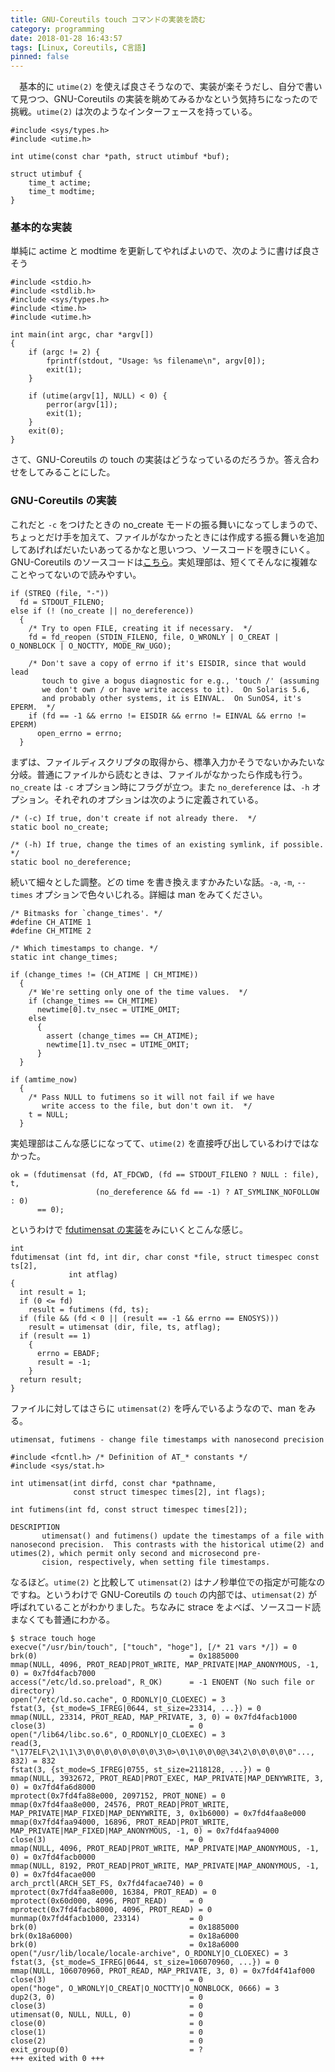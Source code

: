 ```yaml
---
title: GNU-Coreutils touch コマンドの実装を読む
category: programming
date: 2018-01-28 16:43:57
tags: [Linux, Coreutils, C言語]
pinned: false
---
```


<p>　基本的に <code>utime(2)</code> を使えば良さそうなので、実装が楽そうだし、自分で書いて見つつ、GNU-Coreutils の実装を眺めてみるかなという気持ちになったので挑戦。<code>utime(2)</code> は次のようなインターフェースを持っている。</p>

```
#include <sys/types.h>
#include <utime.h>

int utime(const char *path, struct utimbuf *buf);

struct utimbuf {
    time_t actime;
    time_t modtime;
}
```

<h3>基本的な実装</h3>

<p>単純に actime と modtime を更新してやればよいので、次のように書けば良さそう</p>

```
#include <stdio.h>
#include <stdlib.h>
#include <sys/types.h>
#include <time.h>
#include <utime.h>

int main(int argc, char *argv[])
{
    if (argc != 2) {
        fprintf(stdout, "Usage: %s filename\n", argv[0]);
        exit(1);
    }

    if (utime(argv[1], NULL) < 0) {
        perror(argv[1]);
        exit(1);
    }
    exit(0);
}
```

<p>さて、GNU-Coreutils の touch の実装はどうなっているのだろうか。答え合わせをしてみることにした。</p>

<h3>GNU-Coreutils の実装</h3>

<p>これだと <code>-c</code> をつけたときの no_create モードの振る舞いになってしまうので、ちょっとだけ手を加えて、ファイルがなかったときには作成する振る舞いを追加してあげればだいたいあってるかなと思いつつ、ソースコードを覗きにいく。GNU-Coreutils のソースコードは<a href="https://github.com/Coreutils/Coreutils/blob/master/src/touch.c#L122-L204">こちら</a>。実処理部は、短くてそんなに複雑なことやってないので読みやすい。</p>

```
if (STREQ (file, "-"))
  fd = STDOUT_FILENO;
else if (! (no_create || no_dereference))
  {
    /* Try to open FILE, creating it if necessary.  */
    fd = fd_reopen (STDIN_FILENO, file, O_WRONLY | O_CREAT | O_NONBLOCK | O_NOCTTY, MODE_RW_UGO);

    /* Don't save a copy of errno if it's EISDIR, since that would lead
       touch to give a bogus diagnostic for e.g., 'touch /' (assuming
       we don't own / or have write access to it).  On Solaris 5.6,
       and probably other systems, it is EINVAL.  On SunOS4, it's EPERM.  */
    if (fd == -1 && errno != EISDIR && errno != EINVAL && errno != EPERM)
      open_errno = errno;
  }
```

<p>まずは、ファイルディスクリプタの取得から、標準入力かそうでないかみたいな分岐。普通にファイルから読むときは、ファイルがなかったら作成も行う。<code>no_create</code> は <code>-c</code> オプション時にフラグが立つ。また <code>no_dereference</code> は、<code>-h</code> オプション。それぞれのオプションは次のように定義されている。</p>

```
/* (-c) If true, don't create if not already there.  */
static bool no_create;

/* (-h) If true, change the times of an existing symlink, if possible.  */
static bool no_dereference;
```

<p>続いて細々とした調整。どの time を書き換えますかみたいな話。<code>-a</code>, <code>-m</code>, <code>--times</code> オプションで色々いじれる。詳細は man をみてください。</p>

```
/* Bitmasks for `change_times'. */
#define CH_ATIME 1
#define CH_MTIME 2

/* Which timestamps to change. */
static int change_times;

if (change_times != (CH_ATIME | CH_MTIME))
  {
    /* We're setting only one of the time values.  */
    if (change_times == CH_MTIME)
      newtime[0].tv_nsec = UTIME_OMIT;
    else
      {
        assert (change_times == CH_ATIME);
        newtime[1].tv_nsec = UTIME_OMIT;
      }
  }

if (amtime_now)
  {
    /* Pass NULL to futimens so it will not fail if we have
       write access to the file, but don't own it.  */
    t = NULL;
  }
```

<p>実処理部はこんな感じになってて、<code>utime(2)</code> を直接呼び出しているわけではなかった。</p>

```
ok = (fdutimensat (fd, AT_FDCWD, (fd == STDOUT_FILENO ? NULL : file), t,
                   (no_dereference && fd == -1) ? AT_SYMLINK_NOFOLLOW : 0)
      == 0);
```

<p>というわけで <a href="https://github.com/Coreutils/gnulib/blob/master/lib/fdutimensat.c">fdutimensat の実装</a>をみにいくとこんな感じ。</p>

```
int
fdutimensat (int fd, int dir, char const *file, struct timespec const ts[2],
             int atflag)
{
  int result = 1;
  if (0 <= fd)
    result = futimens (fd, ts);
  if (file && (fd < 0 || (result == -1 && errno == ENOSYS)))
    result = utimensat (dir, file, ts, atflag);
  if (result == 1)
    {
      errno = EBADF;
      result = -1;
    }
  return result;
}
```

<p>ファイルに対してはさらに <code>utimensat(2)</code> を呼んでいるようなので、man をみる。</p>

```
utimensat, futimens - change file timestamps with nanosecond precision

#include <fcntl.h> /* Definition of AT_* constants */
#include <sys/stat.h>

int utimensat(int dirfd, const char *pathname,
              const struct timespec times[2], int flags);

int futimens(int fd, const struct timespec times[2]);

DESCRIPTION
       utimensat() and futimens() update the timestamps of a file with nanosecond precision.  This contrasts with the historical utime(2) and utimes(2), which permit only second and microsecond pre‐
       cision, respectively, when setting file timestamps.
```

<p>なるほど。<code>utime(2)</code> と比較して <code>utimensat(2)</code> はナノ秒単位での指定が可能なのですね。というわけで GNU-Coreutils の <code>touch</code> の内部では、<code>utimensat(2)</code> が呼ばれていることがわかりました。ちなみに strace をよべば、ソースコード読まなくても普通にわかる。</p>

```
$ strace touch hoge
execve("/usr/bin/touch", ["touch", "hoge"], [/* 21 vars */]) = 0
brk(0)                                  = 0x1885000
mmap(NULL, 4096, PROT_READ|PROT_WRITE, MAP_PRIVATE|MAP_ANONYMOUS, -1, 0) = 0x7fd4facb7000
access("/etc/ld.so.preload", R_OK)      = -1 ENOENT (No such file or directory)
open("/etc/ld.so.cache", O_RDONLY|O_CLOEXEC) = 3
fstat(3, {st_mode=S_IFREG|0644, st_size=23314, ...}) = 0
mmap(NULL, 23314, PROT_READ, MAP_PRIVATE, 3, 0) = 0x7fd4facb1000
close(3)                                = 0
open("/lib64/libc.so.6", O_RDONLY|O_CLOEXEC) = 3
read(3, "\177ELF\2\1\1\3\0\0\0\0\0\0\0\0\3\0>\0\1\0\0\0@\34\2\0\0\0\0\0"..., 832) = 832
fstat(3, {st_mode=S_IFREG|0755, st_size=2118128, ...}) = 0
mmap(NULL, 3932672, PROT_READ|PROT_EXEC, MAP_PRIVATE|MAP_DENYWRITE, 3, 0) = 0x7fd4fa6d8000
mprotect(0x7fd4fa88e000, 2097152, PROT_NONE) = 0
mmap(0x7fd4faa8e000, 24576, PROT_READ|PROT_WRITE, MAP_PRIVATE|MAP_FIXED|MAP_DENYWRITE, 3, 0x1b6000) = 0x7fd4faa8e000
mmap(0x7fd4faa94000, 16896, PROT_READ|PROT_WRITE, MAP_PRIVATE|MAP_FIXED|MAP_ANONYMOUS, -1, 0) = 0x7fd4faa94000
close(3)                                = 0
mmap(NULL, 4096, PROT_READ|PROT_WRITE, MAP_PRIVATE|MAP_ANONYMOUS, -1, 0) = 0x7fd4facb0000
mmap(NULL, 8192, PROT_READ|PROT_WRITE, MAP_PRIVATE|MAP_ANONYMOUS, -1, 0) = 0x7fd4facae000
arch_prctl(ARCH_SET_FS, 0x7fd4facae740) = 0
mprotect(0x7fd4faa8e000, 16384, PROT_READ) = 0
mprotect(0x60d000, 4096, PROT_READ)     = 0
mprotect(0x7fd4facb8000, 4096, PROT_READ) = 0
munmap(0x7fd4facb1000, 23314)           = 0
brk(0)                                  = 0x1885000
brk(0x18a6000)                          = 0x18a6000
brk(0)                                  = 0x18a6000
open("/usr/lib/locale/locale-archive", O_RDONLY|O_CLOEXEC) = 3
fstat(3, {st_mode=S_IFREG|0644, st_size=106070960, ...}) = 0
mmap(NULL, 106070960, PROT_READ, MAP_PRIVATE, 3, 0) = 0x7fd4f41af000
close(3)                                = 0
open("hoge", O_WRONLY|O_CREAT|O_NOCTTY|O_NONBLOCK, 0666) = 3
dup2(3, 0)                              = 0
close(3)                                = 0
utimensat(0, NULL, NULL, 0)             = 0
close(0)                                = 0
close(1)                                = 0
close(2)                                = 0
exit_group(0)                           = ?
+++ exited with 0 +++
```
